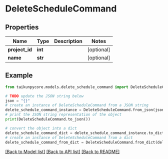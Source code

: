 # DeleteScheduleCommand


## Properties

Name | Type | Description | Notes
------------ | ------------- | ------------- | -------------
**project_id** | **int** |  | [optional] 
**name** | **str** |  | [optional] 

## Example

```python
from taikunpycore.models.delete_schedule_command import DeleteScheduleCommand

# TODO update the JSON string below
json = "{}"
# create an instance of DeleteScheduleCommand from a JSON string
delete_schedule_command_instance = DeleteScheduleCommand.from_json(json)
# print the JSON string representation of the object
print(DeleteScheduleCommand.to_json())

# convert the object into a dict
delete_schedule_command_dict = delete_schedule_command_instance.to_dict()
# create an instance of DeleteScheduleCommand from a dict
delete_schedule_command_from_dict = DeleteScheduleCommand.from_dict(delete_schedule_command_dict)
```
[[Back to Model list]](../README.md#documentation-for-models) [[Back to API list]](../README.md#documentation-for-api-endpoints) [[Back to README]](../README.md)


